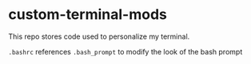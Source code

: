 # custom-terminal-mods
This repo stores code used to personalize my terminal.

`.bashrc` references `.bash_prompt` to modify the look of the bash prompt

